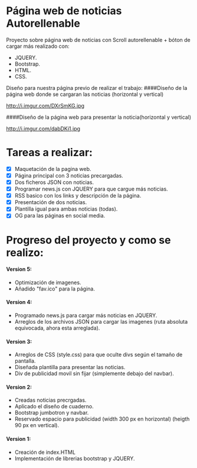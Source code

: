 # Página web de noticias Autorellenable
Proyecto sobre página web de noticias con Scroll autorellenable + bóton de cargar más realizado con:

- JQUERY.
- Bootstrap.
- HTML.
- CSS.

Diseño para nuestra página previo de realizar el trabajo:
####Diseño de la página web donde se cargaran las noticias (horizontal y vertical)

http://i.imgur.com/DXrSmKG.jpg

####Diseño de la página web para presentar la noticia(horizontal y vertical)

http://i.imgur.com/dabDKi1.jpg

# Tareas a realizar:
- [X] Maquetación de la pagina web.
- [X] Página principal con 3 noticias precargadas.
- [X] Dos ficheros JSON con noticias.
- [X] Programar news.js con JQUERY para que cargue más noticias.
- [X] RSS basico con los links y descripción de la página.
- [X] Presentación de dos noticias.
- [X] Plantilla igual para ambas noticias (todas). 
- [X] OG para las páginas en social media.

# Progreso del proyecto y como se realizo:
#### Version 5:
- Optimización de imagenes.
- Añadido "fav.ico" para la página.

#### Version 4:
- Programado news.js para cargar más noticias en JQUERY.
- Arreglos de los archivos JSON para cargar las imagenes (ruta absoluta equivocada, ahora esta arreglada).

#### Version 3:
- Arreglos de CSS (style.css) para que oculte divs según el tamaño de pantalla.
- Diseñada plantilla para presentar las noticias.
- Div de publicidad movil sin fijar (simplemente debajo del navbar).

#### Version 2:
- Creadas noticias precrgadas.
- Aplicado el diseño de cuaderno.
- Bootstrap jumbotron y navbar.
- Reservado espacio para publicidad (width 300 px en horizontal) (heigth 90 px en vertical).
#### Version 1:
- Creación de index.HTML
- Implementación de librerias bootstrap y JQUERY.